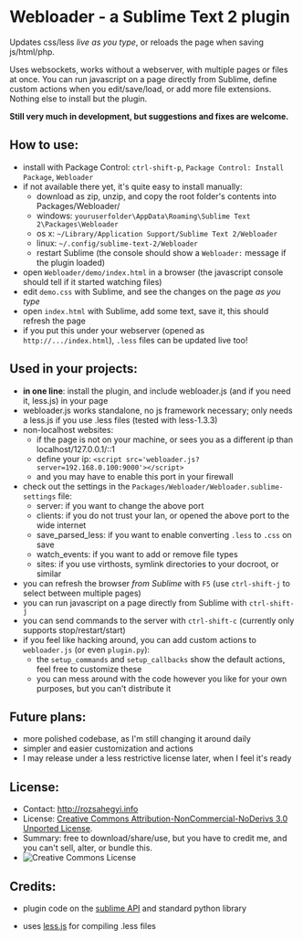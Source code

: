 
Webloader - a Sublime Text 2 plugin
===================================

Updates css/less _live as you type_, or reloads the page when saving js/html/php.

Uses websockets, works without a webserver, with multiple pages or files at once. You can run javascript on a page directly from Sublime, define custom actions when you edit/save/load, or add more file extensions. Nothing else to install but the plugin.

__Still very much in development, but suggestions and fixes are welcome.__

How to use:
-----------
- install with Package Control: `ctrl-shift-p`, `Package Control: Install Package`, `Webloader`
- if not available there yet, it's quite easy to install manually:
  - download as zip, unzip, and copy the root folder's contents into Packages/Webloader/
  - windows: `youruserfolder\AppData\Roaming\Sublime Text 2\Packages\Webloader`
  - os x: `~/Library/Application Support/Sublime Text 2/Webloader`
  - linux: `~/.config/sublime-text-2/Webloader`
  - restart Sublime (the console should show a `Webloader:` message if the plugin loaded)
- open `Webloader/demo/index.html` in a browser (the javascript console should tell if it started watching files)
- edit `demo.css` with Sublime, and see the changes on the page *as you type*
- open `index.html` with Sublime, add some text, save it, this should refresh the page
- if you put this under your webserver (opened as `http://.../index.html`), `.less` files can be updated live too!

Used in your projects:
----------------------
- __in one line__: install the plugin, and include webloader.js (and if you need it, less.js) in your page
- webloader.js works standalone, no js framework necessary; only needs a less.js if you use .less files (tested with less-1.3.3)
- non-localhost websites:
  - if the page is not on your machine, or sees you as a different ip than localhost/127.0.0.1/::1
  - define your ip: `<script src='webloader.js?server=192.168.0.100:9000'></script>`
  - and you may have to enable this port in your firewall
- check out the settings in the `Packages/Webloader/Webloader.sublime-settings` file:
  - server: if you want to change the above port
  - clients: if you do not trust your lan, or opened the above port to the wide internet
  - save\_parsed\_less: if you want to enable converting `.less` to `.css` on save
  - watch_events: if you want to add or remove file types
  - sites: if you use virthosts, symlink directories to your docroot, or similar
- you can refresh the browser _from Sublime_ with `F5` (use `ctrl-shift-j` to select between multiple pages)
- you can run javascript on a page directly from Sublime with `ctrl-shift-j`
- you can send commands to the server with `ctrl-shift-c` (currently only supports stop/restart/start)
- if you feel like hacking around, you can add custom actions to `webloader.js` (or even `plugin.py`):
  - the `setup_commands` and `setup_callbacks` show the default actions, feel free to customize these
  - you can mess around with the code however you like for your own purposes, but you can't distribute it

Future plans:
-------------
- more polished codebase, as I'm still changing it around daily
- simpler and easier customization and actions
- I may release under a less restrictive license later, when I feel it's ready

License:
--------
- Contact: <http://rozsahegyi.info>
- License: [Creative Commons Attribution-NonCommercial-NoDerivs 3.0 Unported License][license].
- Summary: free to download/share/use, but you have to credit me, and you can't sell, alter, or bundle this.
- ![Creative Commons License][image]

Credits:
--------
- plugin code on the [sublime API] and standard python library
- uses [less.js] for compiling .less files



  [sublime API]: http://www.sublimetext.com/docs/2/api_reference.html
  [less.js]: http://lesscss.org/
  [image]: http://i.creativecommons.org/l/by-nc-nd/3.0/88x31.png
  [license]: http://creativecommons.org/licenses/by-nc-nd/3.0/
